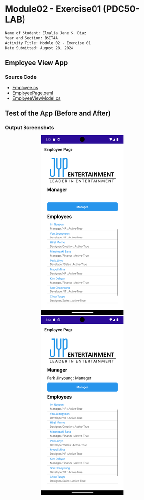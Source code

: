 # Module02 - Exercise01 (PDC50-LAB)

    Name of Student: Elmalia Jane S. Diaz
    Year and Section: BSIT4A
    Activity Title: Module 02 - Exercise 01
    Date Submitted: August 28, 2024

## Employee View App
### Source Code
- [Employee.cs](Module02Exercise01/Model/Employee.cs)
- [EmployeePage.xaml](Module02Exercise01/View/EmployeePage.xaml)
- [EmployeeViewModel.cs](Module02Exercise01/ViewModel/EmployeeViewModel.cs)

## Test of the App (Before and After)
### Output Screenshots
<p align="center">
    <img src="Screenshots/EmployeePage-1.png" alt="EmployeePage-1" width="270" height="585">
    <img src="Screenshots/EmployeePage-2.png" alt="EmployeePage-2" width="270" height="585">
</p>